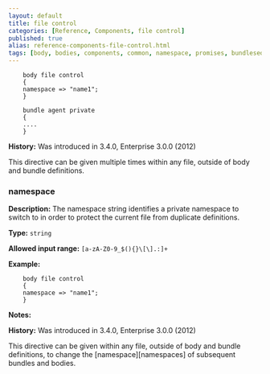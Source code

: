 ```yaml
---
layout: default
title: file control
categories: [Reference, Components, file control]
published: true
alias: reference-components-file-control.html
tags: [body, bodies, components, common, namespace, promises, bundlesequence]
---
```



```cf3
    body file control
    {
    namespace => "name1"; 
    }
    
    bundle agent private
    {
    ....
    }
```

**History:** Was introduced in 3.4.0, Enterprise 3.0.0 (2012)

This directive can be given multiple times within any file,
outside of body and bundle definitions.


### namespace

**Description:** The namespace string identifies a private namespace 
to switch to in order to protect the current file from duplicate definitions.

**Type:** `string`

**Allowed input range:** `[a-zA-Z0-9_$(){}\[\].:]+`

**Example:**

```cf3
    body file control
    {
    namespace => "name1"; 
    }
```

**Notes:**

**History:** Was introduced in 3.4.0, Enterprise 3.0.0 (2012)

This directive can be given within any file, outside of body and bundle 
definitions, to change the [namespace][namespaces] of subsequent bundles 
and bodies.
